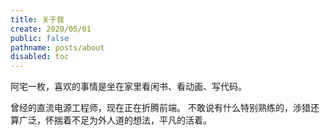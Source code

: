 ```yaml
---
title: 关于我
create: 2020/05/01
public: false
pathname: posts/about
disabled: toc
---
```


阿宅一枚，喜欢的事情是坐在家里看闲书、看动画、写代码。

曾经的直流电源工程师，现在正在折腾前端。
不敢说有什么特别熟练的，涉猎还算广泛，怀揣着不足为外人道的想法，平凡的活着。
